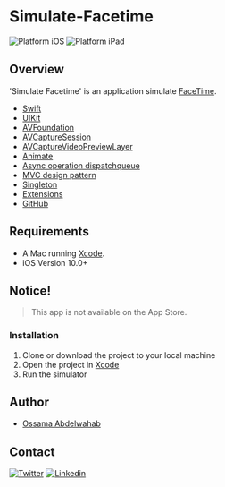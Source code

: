 # Simulate-Facetime
<img src="https://img.shields.io/badge/platform-iOS-blue.svg?style=flat" alt="Platform iOS" /> <img src="https://img.shields.io/badge/platform-iPad-orange.svg?style=flat" alt="Platform iPad" />

## Overview
'Simulate Facetime' is an application simulate [FaceTime](https://support.apple.com/it-it/HT204380).

- [Swift](https://developer.apple.com/swift/)
- [UIKit](https://developer.apple.com/documentation/uikit)
- [AVFoundation](https://developer.apple.com/av-foundation/)
- [AVCaptureSession](https://developer.apple.com/documentation/avfoundation/avcapturesession)
- [AVCaptureVideoPreviewLayer](https://developer.apple.com/documentation/avfoundation/avcapturevideopreviewlayer)
- [Animate](https://developer.apple.com/documentation/uikit/uiview/1622515-animate)
- [Async operation dispatchqueue](https://www.avanderlee.com/swift/asynchronous-operations/)
- [MVC design pattern](https://it.wikipedia.org/wiki/Model-view-controller)
- [Singleton](https://it.wikipedia.org/wiki/Singleton_(informatica))
- [Extensions](https://docs.swift.org/swift-book/LanguageGuide/Extensions.html)
- [GitHub](https://github.com)


## Requirements

* A Mac running [Xcode](https://it.wikipedia.org/wiki/Xcode).
* iOS Version 10.0+


## Notice!

> This app is not available on the App Store.

### Installation

1. Clone or download the project to your local machine
2. Open the project in [Xcode](https://it.wikipedia.org/wiki/Xcode)
3. Run the simulator

## Author
- [Ossama Abdelwahab](https://github.com/ossab98)

## Contact

[![Twitter](https://img.shields.io/badge/Twitter-@ossab98-red.svg?style=flat)](https://twitter.com/ossab98)
[![Linkedin](https://img.shields.io/badge/Linkedin-@ossab98-blue.svg?style=flat)](https://www.linkedin.com/in/ossab98/)
